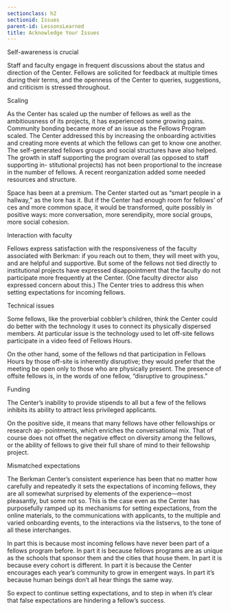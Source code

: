 ```yaml
---
sectionclass: h2
sectionid: Issues
parent-id: LessonsLearned
title: Acknowledge Your Issues
---
```

Self-awareness is crucial

Staff and faculty engage in frequent discussions about the status and direction of the Center. Fellows are solicited for feedback at multiple times during their terms, and the openness of the Center to queries, suggestions, and criticism is stressed throughout.

Scaling

As the Center has scaled up the number of fellows as well as the ambitiousness of its projects, it has experienced some growing pains.
Community bonding became more of an issue as the Fellows Program scaled. The Center addressed this by increasing the onboarding activities and creating more events at which the fellows can get to know one another. The self-generated fellows groups and social structures have also helped.
The growth in staff supporting the program overall (as opposed to staff supporting in- stitutional projects) has not been proportional to the increase in the number of fellows. A recent reorganization added some needed resources and structure.

Space has been at a premium. The Center started out as “smart people in a hallway,” as the lore has it. But if the Center had enough room for fellows’ of ces and more common space, it would be transformed, quite possibly in positive ways: more conversation, more serendipity, more social groups, more social cohesion.

Interaction with faculty

Fellows express satisfaction with the responsiveness of the faculty associated with Berkman: if you reach out to them, they will meet with you, and are helpful and supportive. But some of the fellows not tied directly to institutional projects have expressed disappointment that the faculty do not participate more frequently at the Center. (One faculty director also expressed concern about this.) The Center tries to address this when setting expectations for incoming fellows.

Technical issues

Some fellows, like the proverbial cobbler’s children, think the Center could do better with the technology it uses to connect its physically dispersed members. At particular issue is the technology used to let off-site fellows participate in a video feed of Fellows Hours.

On the other hand, some of the fellows  nd that participation in Fellows Hours by those off-site is inherently disruptive; they would prefer that the meeting be open only to those who are physically present. The presence of offsite fellows is, in the words of one fellow, “disruptive to groupiness.”

Funding

The Center’s inability to provide stipends to all but a few of the fellows inhibits its ability to attract less privileged applicants.

On the positive side, it means that many fellows have other fellowships or research ap- pointments, which enriches the conversational mix. That of course does not offset the negative effect on diversity among the fellows, or the ability of fellows to give their full share of mind to their fellowship project.

Mismatched expectations

The Berkman Center’s consistent experience has been that no matter how carefully and repeatedly it sets the expectations of incoming fellows, they are all somewhat surprised by elements of the experience—most pleasantly, but some not so. This is the case even as the Center has purposefully ramped up its mechanisms for setting expectations, from the online materials, to the communications with applicants, to the multiple and varied onboarding events, to the interactions via the listservs, to the tone of all these interchanges.

In part this is because most incoming fellows have never been part of a fellows program before. In part it is because fellows programs are as unique as the schools that sponsor them and the cities that house them. In part it is because every cohort is different. In part it is because the Center encourages each year’s community to grow in emergent ways. In part it’s because human beings don’t all hear things the same way.

So expect to continue setting expectations, and to step in when it’s clear that false expectations are hindering a fellow’s success.
